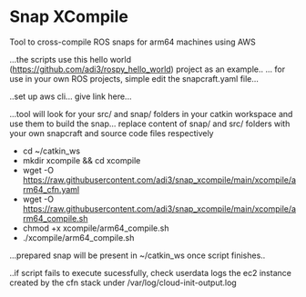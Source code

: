 # Snap XCompile
Tool to cross-compile ROS snaps for arm64 machines using AWS

...the scripts use this hello world (https://github.com/adi3/rospy_hello_world) project as an example..
... for use in your own ROS projects, simple edit the snapcraft.yaml file...

..set up aws cli... give link here...

...tool will look for your src/ and snap/ folders in your catkin workspace and use them to build the snap...
replace content of snap/ and src/ folders with your own snapcraft and source code files respectively

- cd ~/catkin_ws
- mkdir xcompile && cd xcompile
- wget -O https://raw.githubusercontent.com/adi3/snap_xcompile/main/xcompile/arm64_cfn.yaml
- wget -O https://raw.githubusercontent.com/adi3/snap_xcompile/main/xcompile/arm64_compile.sh
- chmod +x xcompile/arm64_compile.sh
- ./xcompile/arm64_compile.sh

...prepared snap will be present in ~/catkin_ws once script finishes..

..if script fails to execute sucessfully, check userdata logs the ec2 instance created by the cfn stack under /var/log/cloud-init-output.log
